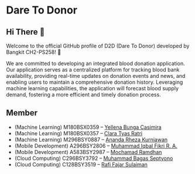# Dare To Donor
## Hi There 👋
Welcome to the official GitHub profile of D2D (Dare To Donor) developed by Bangkit CH2-PS258! 🚀

We are committed to developing an integrated blood donation application. Our application serves as a centralized platform for tracking blood bank availability, providing real-time updates on donation events and news, and enabling users to maintain a comprehensive donation history. Leveraging machine learning capabilities, the application will forecast blood supply demand, fostering a more efficient and timely donation process.

## Member
- (Machine Learning) M180BSX0359 – [Yellena Bunga Casimira](https://github.com/ylenabc)
- (Machine Learning) M180BSX0357 – [Clara Tyas Ratri](https://github.com/claratyas1)
- (Machine Learning) M296BSY0887 – [Ananda Rheza Kurniawan](https://github.com/Rhezaaa)
- (Mobile Development) A296BSY2806 – [Muhammad Iqbal Fikri R. A.](https://github.com/IqbalFikriRA)
- (Mobile Development) A583BSY2987 – [Mochamad Ramdhan](https://github.com/Mochamadramdhan)
- (Cloud Computing) C296BSY3792 – [Muhammad Bagas Septyono](https://github.com/bagasseptyono)
- (Cloud Computing) C128BSY3519 – [Rafi Fajar Sulaiman](https://github.com/AwpticGH)
